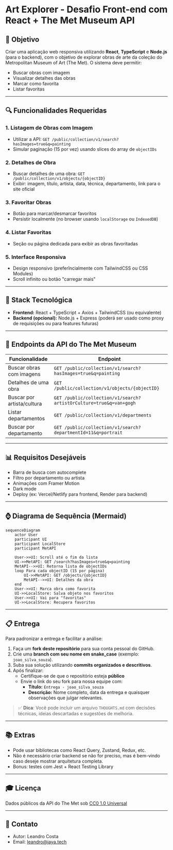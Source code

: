# Art Explorer - Desafio Front-end com React + The Met Museum API

## 🌟 Objetivo

Criar uma aplicação web responsiva utilizando **React**, **TypeScript** e **Node.js** (para o backend), com o objetivo de explorar obras de arte da coleção do Metropolitan Museum of Art (The Met). O sistema deve permitir:

- Buscar obras com imagem
- Visualizar detalhes das obras
- Marcar como favorita
- Listar favoritas

---

## 🔍 Funcionalidades Requeridas

### 1. **Listagem de Obras com Imagem**

- Utilizar a API: `GET /public/collection/v1/search?hasImages=true&q=painting`
- Simular paginação (15 por vez) usando slices do array de `objectIDs`

### 2. **Detalhes de Obra**

- Buscar detalhes de uma obra: `GET /public/collection/v1/objects/{objectID}`
- Exibir: imagem, título, artista, data, técnica, departamento, link para o site oficial

### 3. **Favoritar Obras**

- Botão para marcar/desmarcar favoritos
- Persistir localmente (no browser usando `localStorage` ou `IndexedDB`)

### 4. **Listar Favoritas**

- Seção ou página dedicada para exibir as obras favoritadas

### 5. **Interface Responsiva**

- Design responsivo (preferîncialmente com TailwindCSS ou CSS Modules)
- Scroll infinito ou botão "carregar mais"

---

## 🚀 Stack Tecnológica

- **Frontend:** React + TypeScript + Axios + TailwindCSS (ou equivalente)
- **Backend (opcional):** Node.js + Express (poderá ser usado como proxy de requisições ou para features futuras)

---

## 🔗 Endpoints da API do The Met Museum

| Funcionalidade             | Endpoint                                                           |
| -------------------------- | ------------------------------------------------------------------ |
| Buscar obras com imagens   | `GET /public/collection/v1/search?hasImages=true&q=painting`       |
| Detalhes de uma obra       | `GET /public/collection/v1/objects/{objectID}`                     |
| Buscar por artista/cultura | `GET /public/collection/v1/search?artistOrCulture=true&q=van+gogh` |
| Listar departamentos       | `GET /public/collection/v1/departments`                            |
| Buscar por departamento    | `GET /public/collection/v1/search?departmentId=11&q=portrait`      |

---

## 📊 Requisitos Desejáveis

- Barra de busca com autocomplete
- Filtro por departamento ou artista
- Animações com Framer Motion
- Dark mode
- Deploy (ex: Vercel/Netlify para frontend, Render para backend)

---

## ⌚ Diagrama de Sequência (Mermaid)

```mermaid
sequenceDiagram
    actor User
    participant UI
    participant LocalStore
    participant MetAPI

    User->>UI: Scroll até o fim da lista
    UI->>MetAPI: GET /search?hasImages=true&q=painting
    MetAPI-->>UI: Retorna lista de objectIDs
    loop Para cada objectID (15 por página)
        UI->>MetAPI: GET /objects/{objectID}
        MetAPI-->>UI: Detalhes da obra
    end
    User->>UI: Marca obra como favorita
    UI->>LocalStore: Salva objeto nos favoritos
    User->>UI: Vai para "favoritas"
    UI->>LocalStore: Recupera favoritos
```

---

## 📋 Entrega

Para padronizar a entrega e facilitar a análise:

1. Faça um **fork deste repositório** para sua conta pessoal do GitHub.
2. Crie uma **branch com seu nome em snake_case** (exemplo: `joao_silva_souza`).
3. Suba sua solução utilizando **commits organizados e descritivos**.
4. Após finalizar:
   - Certifique-se de que o repositório esteja **público**
   - Envie o link do seu fork para nossa equipe com:
     - **Título:** `Entrega - joao_silva_souza`
     - **Descrição:** Nome completo, data da entrega e quaisquer observações que julgar relevantes.

> ✅ **Dica**: Você pode incluir um arquivo `THOUGHTS.md` com decisões técnicas, ideias descartadas e sugestões de melhoria.

---

## 📚 Extras

- Pode usar bibliotecas como React Query, Zustand, Redux, etc.
- Não é necessário criar backend se não for preciso, mas é bem-vindo caso deseje mostrar arquitetura completa.
- Bonus: testes com Jest + React Testing Library

---

## 🎓 Licença

Dados públicos da API do The Met sob [CC0 1.0 Universal](https://creativecommons.org/publicdomain/zero/1.0/)

---

## 📢 Contato

- Autor: Leandro Costa
- Email: [leandro@jaya.tech](mailto:leandro@jaya.tech)
